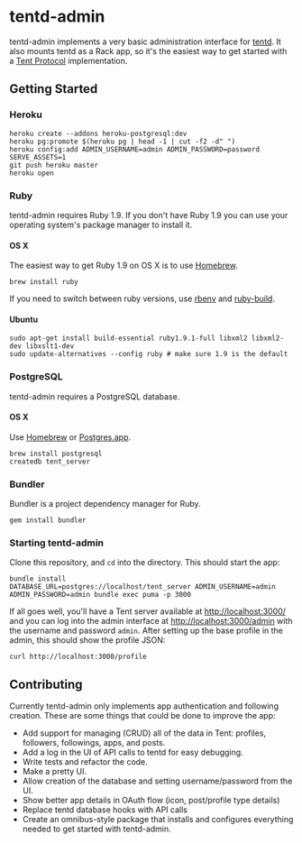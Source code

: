 # tentd-admin

tentd-admin implements a very basic administration interface for
[tentd](https://github.com/tent/tentd). It also mounts tentd as a Rack app, so
it's the easiest way to get started with a [Tent Protocol](http://tent.io)
implementation.


## Getting Started

### Heroku

```shell
heroku create --addons heroku-postgresql:dev
heroku pg:promote $(heroku pg | head -1 | cut -f2 -d" ")
heroku config:add ADMIN_USERNAME=admin ADMIN_PASSWORD=password SERVE_ASSETS=1
git push heroku master
heroku open
```

### Ruby

tentd-admin requires Ruby 1.9. If you don't have Ruby 1.9 you can use your
operating system's package manager to install it.

#### OS X

The easiest way to get Ruby 1.9 on OS X is to use [Homebrew](http://mxcl.github.com/homebrew/).

```shell
brew install ruby
```

If you need to switch between ruby versions, use
[rbenv](https://github.com/sstephenson/rbenv) and
[ruby-build](https://github.com/sstephenson/ruby-build).


#### Ubuntu

```shell
sudo apt-get install build-essential ruby1.9.1-full libxml2 libxml2-dev libxslt1-dev
sudo update-alternatives --config ruby # make sure 1.9 is the default
```


### PostgreSQL

tentd-admin requires a PostgreSQL database.

#### OS X

Use [Homebrew](http://mxcl.github.com/homebrew/) or [Postgres.app](http://postgresapp.com/).

```shell
brew install postgresql
createdb tent_server
```


### Bundler

Bundler is a project dependency manager for Ruby.

```
gem install bundler
```


### Starting tentd-admin

Clone this repository, and `cd` into the directory. This should start the app:

```shell
bundle install
DATABASE_URL=postgres://localhost/tent_server ADMIN_USERNAME=admin ADMIN_PASSWORD=admin bundle exec puma -p 3000
```

If all goes well, you'll have a Tent server available at
[http://localhost:3000/](http://localhost:3000/) and you can log into the admin
interface at [http://localhost:3000/admin](http://postgresapp.com/) with the
username and password `admin`. After setting up the base profile in the admin,
this should show the profile JSON:

```shell
curl http://localhost:3000/profile
```


## Contributing

Currently tentd-admin only implements app authentication and following creation.
These are some things that could be done to improve the app:

- Add support for managing (CRUD) all of the data in Tent: profiles, followers,
  followings, apps, and posts.
- Add a log in the UI of API calls to tentd for easy debugging.
- Write tests and refactor the code.
- Make a pretty UI.
- Allow creation of the database and setting username/password from the UI.
- Show better app details in OAuth flow (icon, post/profile type details)
- Replace tentd database hooks with API calls
- Create an omnibus-style package that installs and configures everything needed
  to get started with tentd-admin.
